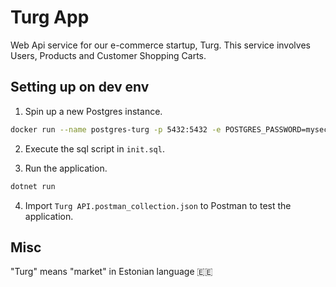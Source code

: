 # Turg App

Web Api service for our e-commerce startup, Turg. This service involves Users, Products and Customer Shopping Carts.

## Setting up on dev env

1. Spin up a new Postgres instance.

```sh
docker run --name postgres-turg -p 5432:5432 -e POSTGRES_PASSWORD=mysecretpassword -d postgres:16.0-alpine3.18
```

2. Execute the sql script in `init.sql`.

3. Run the application.

```sh
dotnet run
```

4. Import `Turg API.postman_collection.json` to Postman to test the application.

## Misc

"Turg" means "market" in Estonian language 🇪🇪

